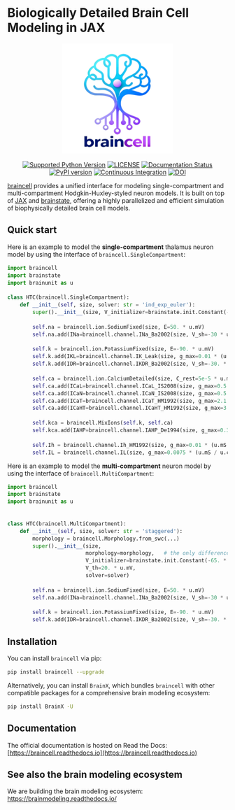 

# Biologically Detailed Brain Cell Modeling in JAX

<p align="center">
  	<img alt="Header image of BrainCell." src="https://raw.githubusercontent.com/chaobrain/braincell/main/docs/_static/braincell.png" width=50%>
</p> 



<p align="center">
	<a href="https://pypi.org/project/braincell/"><img alt="Supported Python Version" src="https://img.shields.io/pypi/pyversions/braincell"></a>
	<a href="https://github.com/chaobrain/braincell/blob/main/LICENSE"><img alt="LICENSE" src="https://img.shields.io/badge/License-Apache%202.0-blue.svg"></a>
    <a href='https://braincell.readthedocs.io/?badge=latest'>
        <img src='https://readthedocs.org/projects/braincell/badge/?version=latest' alt='Documentation Status' />
    </a>  	
    <a href="https://badge.fury.io/py/braincell"><img alt="PyPI version" src="https://badge.fury.io/py/braincell.svg"></a>
    <a href="https://github.com/chaobrain/braincell/actions/workflows/CI.yml"><img alt="Continuous Integration" src="https://github.com/chaobrain/braincell/actions/workflows/CI.yml/badge.svg"></a>
    <a href="https://doi.org/10.5281/zenodo.14969987"><img src="https://zenodo.org/badge/825447742.svg" alt="DOI"></a>
</p>



[braincell](https://github.com/chaobrain/braincell) provides a unified interface for modeling single-compartment and multi-compartment Hodgkin-Huxley-styled neuron models. 
It is built on top of [JAX](https://github.com/jax-ml/jax) and [brainstate](https://github.com/chaobrain/brainstate), offering a highly parallelized and efficient simulation 
of biophysically detailed brain cell models.






## Quick start


Here is an example to model the **single-compartment** thalamus neuron model by using the interface of `braincell.SingleCompartment`:

```python
import braincell
import brainstate
import brainunit as u

class HTC(braincell.SingleCompartment):
    def __init__(self, size, solver: str = 'ind_exp_euler'):
        super().__init__(size, V_initializer=brainstate.init.Constant(-65. * u.mV), V_th=20. * u.mV, solver=solver)

        self.na = braincell.ion.SodiumFixed(size, E=50. * u.mV)
        self.na.add(INa=braincell.channel.INa_Ba2002(size, V_sh=-30 * u.mV))

        self.k = braincell.ion.PotassiumFixed(size, E=-90. * u.mV)
        self.k.add(IKL=braincell.channel.IK_Leak(size, g_max=0.01 * (u.mS / u.cm ** 2)))
        self.k.add(IDR=braincell.channel.IKDR_Ba2002(size, V_sh=-30. * u.mV, phi=0.25))

        self.ca = braincell.ion.CalciumDetailed(size, C_rest=5e-5 * u.mM, tau=10. * u.ms, d=0.5 * u.um)
        self.ca.add(ICaL=braincell.channel.ICaL_IS2008(size, g_max=0.5 * (u.mS / u.cm ** 2)))
        self.ca.add(ICaN=braincell.channel.ICaN_IS2008(size, g_max=0.5 * (u.mS / u.cm ** 2)))
        self.ca.add(ICaT=braincell.channel.ICaT_HM1992(size, g_max=2.1 * (u.mS / u.cm ** 2)))
        self.ca.add(ICaHT=braincell.channel.ICaHT_HM1992(size, g_max=3.0 * (u.mS / u.cm ** 2)))

        self.kca = braincell.MixIons(self.k, self.ca)
        self.kca.add(IAHP=braincell.channel.IAHP_De1994(size, g_max=0.3 * (u.mS / u.cm ** 2)))

        self.Ih = braincell.channel.Ih_HM1992(size, g_max=0.01 * (u.mS / u.cm ** 2), E=-43 * u.mV)
        self.IL = braincell.channel.IL(size, g_max=0.0075 * (u.mS / u.cm ** 2), E=-70 * u.mV)

```


Here is an example to model the **multi-compartment** neuron model by using the interface of `braincell.MultiCompartment`:


```python
import braincell
import brainstate
import brainunit as u


class HTC(braincell.MultiCompartment):
    def __init__(self, size, solver: str = 'staggered'):
        morphology = braincell.Morphology.from_swc(...)
        super().__init__(size, 
                         morphology=morphology,   # the only difference from SingleCompartment
                         V_initializer=brainstate.init.Constant(-65. * u.mV), 
                         V_th=20. * u.mV, 
                         solver=solver)
        
        self.na = braincell.ion.SodiumFixed(size, E=50. * u.mV)
        self.na.add(INa=braincell.channel.INa_Ba2002(size, V_sh=-30 * u.mV))

        self.k = braincell.ion.PotassiumFixed(size, E=-90. * u.mV)
        self.k.add(IDR=braincell.channel.IKDR_Ba2002(size, V_sh=-30. * u.mV, phi=0.25))

```



## Installation

You can install ``braincell`` via pip:

```bash
pip install braincell --upgrade
```


Alternatively, you can install `BrainX`, which bundles `braincell` with other compatible packages for a comprehensive brain modeling ecosystem:

```bash
pip install BrainX -U
```


## Documentation

The official documentation is hosted on Read the Docs: [https://braincell.readthedocs.io](https://braincell.readthedocs.io)



## See also the brain modeling ecosystem

We are building the brain modeling ecosystem: https://brainmodeling.readthedocs.io/

